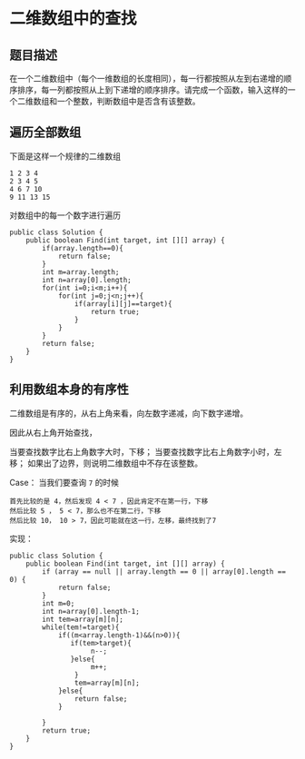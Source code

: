 # 二维数组中的查找

## 题目描述

在一个二维数组中（每个一维数组的长度相同），每一行都按照从左到右递增的顺序排序，每一列都按照从上到下递增的顺序排序。请完成一个函数，输入这样的一个二维数组和一个整数，判断数组中是否含有该整数。



## 遍历全部数组 

下面是这样一个规律的二维数组

```
1 2 3 4 
2 3 4 5 
4 6 7 10
9 11 13 15
```

对数组中的每一个数字进行遍历

```
public class Solution {
    public boolean Find(int target, int [][] array) {
        if(array.length==0){
            return false;
        }
        int m=array.length;
        int n=array[0].length;
        for(int i=0;i<m;i++){
            for(int j=0;j<n;j++){
                if(array[i][j]==target){
                    return true;
                }
            }
        }
        return false;
    }
}
```

## 利用数组本身的有序性

二维数组是有序的，从右上角来看，向左数字递减，向下数字递增。

因此从右上角开始查找，

当要查找数字比右上角数字大时，下移；
当要查找数字比右上角数字小时，左移；
如果出了边界，则说明二维数组中不存在该整数。

Case：
当我们要查询 `7` 的时候

```
首先比较的是 4，然后发现 4 < 7 ，因此肯定不在第一行，下移
然后比较 5 ， 5 < 7，那么也不在第二行，下移
然后比较 10， 10 > 7，因此可能就在这一行，左移，最终找到了7
```

实现：

```
public class Solution {
    public boolean Find(int target, int [][] array) {
        if (array == null || array.length == 0 || array[0].length == 0) {
            return false;
        }
        int m=0;
        int n=array[0].length-1;
        int tem=array[m][n];
        while(tem!=target){
            if((m<array.length-1)&&(n>0)){
               if(tem>target){
                    n--;
               }else{
                    m++;
                }
                tem=array[m][n];
            }else{
                return false;
            }
            
        }
        return true;
    }
}
```
